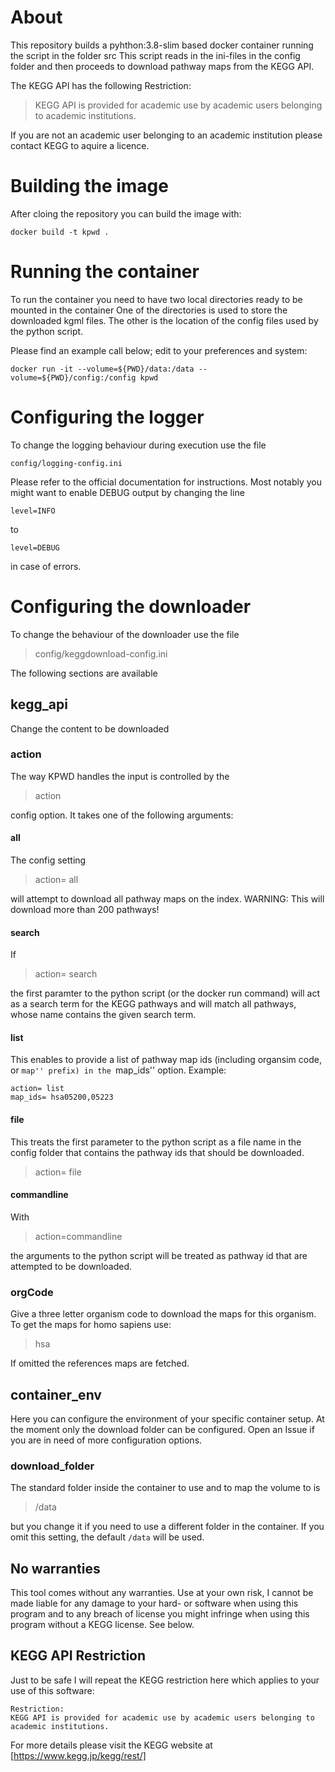 # About
This repository builds a pyhthon:3.8-slim based docker container running the script in the folder src
This script reads in the ini-files in the config folder and then proceeds to download pathway maps from the KEGG API.

The KEGG API has the following Restriction:

> KEGG API is provided for academic use by academic users belonging to academic institutions.

If you are not an academic user belonging to an academic institution please contact KEGG to aquire a licence.

# Building the image
After cloing the repository you can build the image with:

```
docker build -t kpwd .
```

# Running the container
To run the container you need to have two local directories ready to be mounted in the container
One of the directories is used to store the downloaded kgml files.
The other is the location of the config files used by the python script.

Please find an example call below; edit to your preferences and system:

```
docker run -it --volume=${PWD}/data:/data --volume=${PWD}/config:/config kpwd
```

# Configuring the logger
To change the logging behaviour during execution use the file

```
config/logging-config.ini
```

Please refer to the official documentation for instructions.
Most notably you might want to enable DEBUG output by changing the line

```
level=INFO
```

to

```
level=DEBUG
```

in case of errors.

# Configuring the downloader
To change the behaviour of the downloader use the file

> config/keggdownload-config.ini

The following sections are available

## kegg_api
Change the content to be downloaded

### action
The way KPWD handles the input is controlled by the 

> action

config option.
It takes one of the following arguments:

#### all

The config setting

> action= all

will attempt to download all pathway maps on the index.
WARNING: This will download more than 200 pathways!

#### search
If 

> action= search

the first paramter to the python script (or the docker run command) will act as a search term for the KEGG pathways and will match all pathways, whose name contains the given search term.


#### list
This enables to provide a list of pathway map ids (including organsim code, or ``map'' prefix) in the ``map_ids'' option.
Example:

	action= list
	map_ids= hsa05200,05223

#### file
This treats the first parameter to the python script as a file name in the config folder that contains the pathway ids that should be downloaded.

> action= file

#### commandline
With

> action=commandline

the arguments to the python script will be treated as pathway id that are attempted to be downloaded.

### orgCode
Give a three letter organism code to download the maps for this organism. To get the maps for homo sapiens use:

> hsa

If omitted the references maps are fetched.

## container_env
Here you can configure the environment of your specific container setup.
At the moment only the download folder can be configured. Open an Issue if you are in need of more configuration options.

### download_folder
The standard folder inside the container to use and to map the volume to is

> /data

but you change it if you need to use a different folder in the container.
If you omit this setting, the default `/data` will be used.

## No warranties
This tool comes without any warranties. Use at your own risk, I cannot be made liable for any damage to your hard- or software when using this program and to any breach of license you might infringe when using this program without a KEGG license. See below.

## KEGG API Restriction
Just to be safe I will repeat the KEGG restriction here which applies to your use of this software:

```
Restriction:
KEGG API is provided for academic use by academic users belonging to academic institutions.
```
For more details please visit the KEGG website at [https://www.kegg.jp/kegg/rest/]
